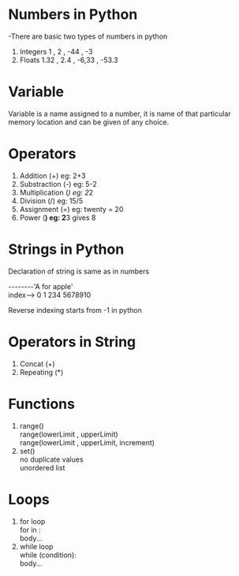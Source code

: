 # Numbers in  Python <br />

-There are basic two types of numbers in python <br />
1. Integers  1 , 2 , -44 , -3 <br />
2. Floats    1.32 , 2.4 , -6,33 , -53.3 <br />

# Variable <br />
Variable is a name assigned to a number, it is name of that particular memory location and can be given of any choice. <br />

# Operators <br />
1. Addition (+)		eg: 2+3 <br />
2. Substraction (-)	eg: 5-2 <br />
3. Multiplication (*)	eg: 2*2 <br />
4. Division (/)		eg: 15/5 <br />
5. Assignment (=)	eg: twenty = 20 <br />
6. Power (**)		eg: 2**3 gives 8 <br />


# Strings in Python <br />

Declaration of string is same as in numbers <br />

--------'A   for apple' <br />
index--> 0 1 234 5678910 <br />

Reverse indexing starts from -1 in python <br />
 
# Operators in String <br />
1. Concat (+) <br />
2. Repeating (*) <br />


# Functions <br />
1. range() <br />
   range(lowerLimit , upperLimit)<br />
   range(lowerLimit , upperLimit, increment)<br />
2. set()<br />
   no duplicate values<br />
   unordered list<br />

# Loops<br />
1. for loop<br />
   for <variable> in <range>:<br />
	body...<br />
2. while loop<br />
   while (condition):<br />
	body...<br />
